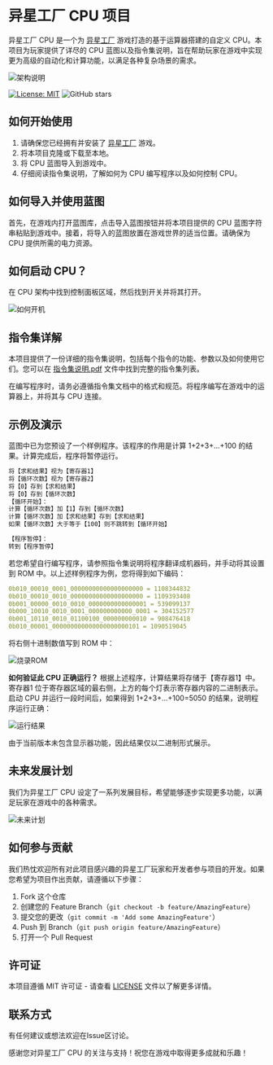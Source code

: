 # 异星工厂 CPU 项目

异星工厂 CPU 是一个为 [异星工厂](https://www.factorio.com/) 游戏打造的基于运算器搭建的自定义 CPU。本项目为玩家提供了详尽的 CPU 蓝图以及指令集说明，旨在帮助玩家在游戏中实现更为高级的自动化和计算功能，以满足各种复杂场景的需求。

![架构说明](assets/arch.png)

[![License: MIT](https://img.shields.io/badge/License-MIT-green.svg)](https://opensource.org/licenses/MIT)
![GitHub stars](https://img.shields.io/github/stars/q34608/FactorioCPUv1?style=social)

## 如何开始使用

1. 请确保您已经拥有并安装了 [异星工厂](https://www.factorio.com/) 游戏。
2. 将本项目克隆或下载至本地。
3. 将 CPU 蓝图导入到游戏中。
4. 仔细阅读指令集说明，了解如何为 CPU 编写程序以及如何控制 CPU。

## 如何导入并使用蓝图

首先，在游戏内打开蓝图库，点击导入蓝图按钮并将本项目提供的 CPU 蓝图字符串粘贴到游戏中。接着，将导入的蓝图放置在游戏世界的适当位置。请确保为 CPU 提供所需的电力资源。

## 如何启动 CPU？

在 CPU 架构中找到控制面板区域，然后找到开关并将其打开。

![如何开机](assets/power.png)

## 指令集详解

本项目提供了一份详细的指令集说明，包括每个指令的功能、参数以及如何使用它们。您可以在 [指令集说明.pdf](指令集说明.pdf) 文件中找到完整的指令集列表。

在编写程序时，请务必遵循指令集文档中的格式和规范。将程序编写在游戏中的运算器上，并将其与 CPU 连接。

## 示例及演示

蓝图中已为您预设了一个样例程序。该程序的作用是计算 1+2+3+...+100 的结果。计算完成后，程序将暂停运行。

``` js
将【求和结果】视为【寄存器1】
将【循环次数】视为【寄存器2】
将【0】存到【求和结果】
将【0】存到【循环次数】
【循环开始】：
计算【循环次数】加【1】存到【循环次数】
计算【循环次数】加【求和结果】存到【求和结果】
如果【循环次数】大于等于【100】则不跳转到【循环开始】

【程序暂停】：
转到【程序暂停】
```

若您希望自行编写程序，请参照指令集说明将程序翻译成机器码，并手动将其设置到 ROM 中。以上述样例程序为例，您将得到如下编码：

``` yaml
0b010_00010_0001_00000000000000000000 = 1108344832
0b010_00010_0010_00000000000000000000 = 1109393408
0b001_00000_0010_0010_0000000000000001 = 539099137
0b000_10010_0010_0001_000000000000_0001 = 304152577
0b001_10110_0010_01100100_000000000010 = 908476418
0b010_00001_000000000000000000000101 = 1090519045
```

将右侧十进制数值写到 ROM 中：

![烧录ROM](assets/rom.png)

**如何验证此 CPU 正确运行？** 根据上述程序，计算结果将存储于【寄存器1】中。寄存器1 位于寄存器区域的最右侧，上方的每个灯表示寄存器内容的二进制表示。启动 CPU 并运行一段时间后，如果得到 1+2+3+...+100=5050 的结果，说明程序运行正确：

![运行结果](assets/result.png)

由于当前版本未包含显示器功能，因此结果仅以二进制形式展示。

## 未来发展计划

我们为异星工厂 CPU 设定了一系列发展目标，希望能够逐步实现更多功能，以满足玩家在游戏中的各种需求。

![未来计划](assets/plan.png)

## 如何参与贡献

我们热忱欢迎所有对此项目感兴趣的异星工厂玩家和开发者参与项目的开发。如果您希望为项目作出贡献，请遵循以下步骤：

1. Fork 这个仓库
2. 创建您的 Feature Branch（`git checkout -b feature/AmazingFeature`）
3. 提交您的更改（`git commit -m 'Add some AmazingFeature'`）
4. Push 到 Branch（`git push origin feature/AmazingFeature`）
5. 打开一个 Pull Request

## 许可证

本项目遵循 MIT 许可证 - 请查看 [LICENSE](LICENSE) 文件以了解更多详情。

## 联系方式

有任何建议或想法欢迎在Issue区讨论。

感谢您对异星工厂 CPU 的关注与支持！祝您在游戏中取得更多成就和乐趣！
